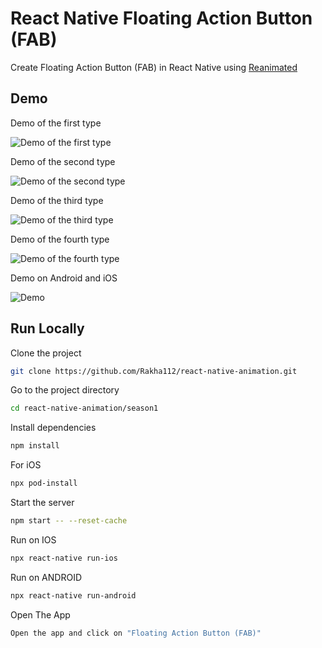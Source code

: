 # React Native Floating Action Button (FAB)

Create Floating Action Button (FAB) in React Native using [Reanimated](https://docs.swmansion.com/react-native-reanimated/docs)

## Demo

Demo of the first type

![Demo of the first type](https://github.com/Rakha112/react-native-animation/blob/main/season1/src/12-React-Native-Floating-Action-Button/DemoFirstType.gif)

Demo of the second type

![Demo of the second type](https://github.com/Rakha112/react-native-animation/blob/main/season1/src/12-React-Native-Floating-Action-Button/DemoSecondType.gif)

Demo of the third type

![Demo of the third type](https://github.com/Rakha112/react-native-animation/blob/main/season1/src/12-React-Native-Floating-Action-Button/DemoThirdType.gif)

Demo of the fourth type

![Demo of the fourth type](https://github.com/Rakha112/react-native-animation/blob/main/season1/src/12-React-Native-Floating-Action-Button/DemoFourthType.gif)

Demo on Android and iOS

![Demo](https://github.com/Rakha112/react-native-animation/blob/main/season1/src/12-React-Native-Floating-Action-Button/Demo.gif)

## Run Locally

Clone the project

```bash
git clone https://github.com/Rakha112/react-native-animation.git
```

Go to the project directory

```bash
cd react-native-animation/season1
```

Install dependencies

```bash
npm install
```

For iOS

```bash
npx pod-install
```

Start the server

```bash
npm start -- --reset-cache
```

Run on IOS

```bash
npx react-native run-ios
```

Run on ANDROID

```bash
npx react-native run-android
```

Open The App

```bash
Open the app and click on "Floating Action Button (FAB)"
```
